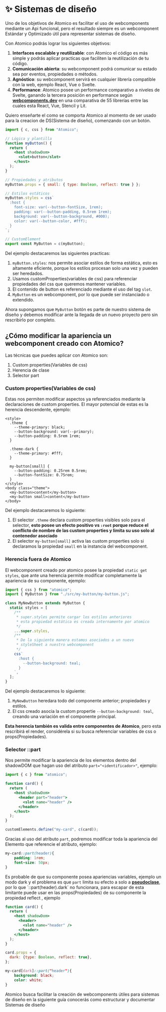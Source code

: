 # ✨ Sistemas de diseño

Uno de los objetivos de Atomico es facilitar el uso de webcomponents mediante un Api funcional, pero el resultado siempre es un webcomponent Estándar y Optimizado útil para representar sistemas de diseño.

Con Atomico podrás lograr los siguientes objetivos:

1. **Interfaces escalable y reutilizable**: con Atomico el código es más simple y podrás aplicar practicas que faciliten la reutilización de tu código.
2. **Comunicación abierta**: su webcomponent podrá comunicar su estado sea por eventos, propiedades o métodos.
3. **Agnóstico**: su webcomponent servirá en cualquier librería compatible con la web, ejemplo React, Vue o Svelte.
4. **Performance**: Atomico posee un performance comparativo a niveles de Svelte, ganando la tercera posición en performance según [**webcomponents.dev**](https://twitter.com/atomicojs/status/1391775734641745929)  en una comparativa de 55 librerías entre las cuales esta React, Vue, Stencil y Lit.

Quiero enseñarte el como se comporta Atomico al momento de ser usado para la creacion de DS\(Sistema de diseño\), comenzando con un botón.

```jsx
import { c, css } from "Atomico";

// Lógica y plantilla
function myButton() {
  return (
    <host shadowDom>
      <slot>button</slot>
    </host>
  );
}

// Propiedades y atributos
myButton.props = { small: { type: Boolean, reflect: true } };

// Estilos estáticos
myButton.styles = css`
  :host {
    font-size: var(--button-fontSize, 1rem);
    padding: var(--button-padding, 0.5rem 1rem);
    background: var(--button-background, #000);
    color: var(--button-color, #fff);
  }
`;

// CustomElement
export const MyButton = c(myButton);
```

Del ejemplo destacaremos  las siguientes practicas:

1. `myButton.styles`: nos permite asociar estilos de forma estática, esto es altamente eficiente, porque los estilos  procesan solo una vez y pueden ser heredados. 
2. Usamos customProperties\(variables de css\) para referenciar propiedades del css que queremos mantener  variables.
3. El contenido de button es referenciado mediante el uso del tag `slot`. 
4. `MyButton` es un webcomponent, por lo que puede ser instanciado o extendido.

Ahora supongamos que `MyButton` botón es parte de nuestro sistema de diseño y debemos modificar ante la llegada de un nuevo proyecto pero sin rescribirlo por completo.

## ¿Cómo modificar la apariencia un webcomponent creado con Atomico?

Las técnicas que puedes aplicar con Atomico son:

1. Custom properties\(Variables de css\)
2. Herencia de clase
3. Selector part

### Custom properties\(Variables de css\)

Estas nos permiten modificar aspectos ya referenciados mediante la declaraciones de custom properties. El mayor potencial de estas es la herencia descendente, ejemplo:

```markup
<style>
  .theme {
    --theme-primary: black;
    --button-background: var(--primary);
    --button-padding: 0.5rem 1rem;
  }

  .theme-dark {
    --theme-primary: #fff;
  }

  my-button[small] {
    --button-padding: 0.25rem 0.5rem;
    --button-fontSize: 0.75rem;
  }
</style>
<body class="theme">
  <my-button>content</my-button>
  <my-button small>content</my-button>
</body>
```

Del ejemplo destacaremos lo siguiente:

1. El selector `.theme` declara custom properties visibles solo para el selector, **esto posee un efecto positivo vs `:root` porque reduce el conflicto de nombre de las custom properties y limita su uso solo al contenedor asociado**
2. El selector `my-button[small]` activa las custom properties solo si declaramos la propiedad `small` en la instancia del webcomponent.

### Herencia fuera de Atomico

El webcomponent creado por atomico posee la propiedad `static get styles`, que ante una herencia permite modificar completamente la apariencia de su componente, ejemplo:

```javascript
import { css } from "atomico";
import { MyButton } from "./src/my-button/my-button.js";

class MyNewButton extends MyButton {
  static styles = [
    /**
     * super.styles permite cargar los estilos anteriores
     * esta propiedad estática es creada internamente por atomico
     */
    ...super.styles,
    /**
     * De la siguiente manera estamos asociados a un nuevo
     * styleSheet a nuestro webcomponent
     */
    css`
      :host {
        --button-background: teal;
      }
    `,
  ];
}
```

Del ejemplo destacaremos lo siguiente:

1. `MyNewButton` heredara todo del componente anterior; propiedades y estilos.
2. El css creado asocia la custom propertie `--button-background: teal`, creando una variación en el componente principal.

**Esta herencia también es valida entre componentes de Atomico**, pero esta rescribirá el render, considérela si su busca referenciar variables de css o props\(Propiedades\).

### **Selector ::part**

Nos permite modificar la apariencia de los elementos dentro del shadowDOM que hagan uso del atributo `part="<identificador>"`,  ejemplo:

```jsx
import { c } from "atomico";

function card() {
  return (
    <host shadowDom>
      <header part="header">
        <slot name="header" />
      </header>
    </host>
  );
}

customElements.define("my-card", c(card));
```

Gracias al uso del atributo `part`, podremos modificar toda la apariencia del Elemento que referencie el atributo, ejemplo:

```css
my-card::part(header){
    padding: 1rem;
    font-size: 50px;
}

```

Es probable de que su componente posea apariencias variables, ejemplo un modo dark y el problema es que `part` limita su efecto a solo a  [**pseudoclase**](https://developer.mozilla.org/es/docs/Web/CSS/Pseudo-classes), por lo que \`::part\(header\).dark\` no funcionara, para escapar de esta limitante puede usar en las props\(Propiedades\) de su componente la propiedad reflect , ejemplo

```jsx
function card() {
  return (
    <host shadowDom>
      <header>
        <slot name="header" />
      </header>
    </host>
  );
}

card.props = {
  dark: {type: Boolean, reflect: true},
};

```

```css
my-card[dark]::part("header"){
    background: black;
    color: white;
}
```

Atomico busca facilitar la creación de webcomponents útiles para sistemas de diseño en la siguiente guía conocerás como estructurar y documentar Sistemas de diseño




